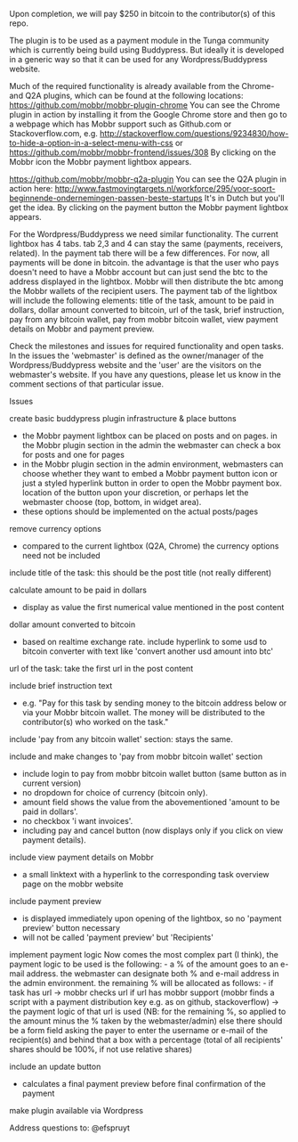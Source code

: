 Upon completion, we will pay $250 in bitcoin to the contributor(s) of this repo.

The plugin is to be used as a payment module in the Tunga community which is currently being build using Buddypress. But ideally it is developed in a generic way so that it can be used for any Wordpress/Buddypress website.

Much of the required functionality is already available from the Chrome- and Q2A plugins, which can be found at the following locations:
https://github.com/mobbr/mobbr-plugin-chrome
You can see the Chrome plugin in action by installing it from the Google Chrome store and then go to a webpage which has Mobbr support such as Github.com or Stackoverflow.com, e.g. http://stackoverflow.com/questions/9234830/how-to-hide-a-option-in-a-select-menu-with-css or https://github.com/mobbr/mobbr-frontend/issues/308
By clicking on the Mobbr icon the Mobbr payment lightbox appears.

https://github.com/mobbr/mobbr-q2a-plugin
You can see the Q2A plugin in action here: http://www.fastmovingtargets.nl/workforce/295/voor-soort-beginnende-ondernemingen-passen-beste-startups
It's in Dutch but you'll get the idea. By clicking on the payment button the Mobbr payment lightbox appears.

For the Wordpress/Buddypress we need similar functionality. The current lightbox has 4 tabs. tab 2,3 and 4 can stay the same (payments, receivers, related).
In the payment tab there will be a few differences. For now, all payments will be done in bitcoin. the advantage is that the user who pays doesn't need to have a Mobbr account but can just send the btc to the address displayed in the lightbox. Mobbr will then distribute the btc among the Mobbr wallets of the recipient users. The payment tab of the lightbox will include the following elements: title of the task, amount to be paid in dollars, dollar amount converted to bitcoin, url of the task, brief instruction, pay from any bitcoin wallet, pay from mobbr bitcoin wallet, view payment details on Mobbr and payment preview.

Check the milestones and issues for required functionality and open tasks. In the issues the 'webmaster' is defined as the owner/manager of the Wordpress/Buddypress website and the 'user' are the visitors on the webmaster's website. If you have any questions, please let us know in the comment sections of that particular issue.


Issues

create basic buddypress plugin infrastructure & place buttons
- the Mobbr payment lightbox can be placed on posts and on pages. in the Mobbr plugin section in the admin the webmaster can check a box for posts and one for pages
- in the Mobbr plugin section in the admin environment, webmasters can choose whether they want to embed a Mobbr payment button icon or just a styled hyperlink button in order to open the Mobbr payment box. location of the button upon your discretion, or perhaps let the webmaster choose (top, bottom, in widget area).
- these options should be implemented on the actual posts/pages

remove currency options
- compared to the current lightbox (Q2A, Chrome) the currency options need not be included

include title of the task: this should be the post title (not really different)

calculate amount to be paid in dollars
- display as value the first numerical value mentioned in the post content

dollar amount converted to bitcoin
- based on realtime exchange rate. include hyperlink to some usd to bitcoin converter with text like 'convert another usd amount into btc'

url of the task: take the first url in the post content

include brief instruction text
- e.g. "Pay for this task by sending money to the bitcoin address below or via your Mobbr bitcoin wallet. The money will be distributed to the contributor(s) who worked on the task."

include 'pay from any bitcoin wallet' section: stays the same.

include and make changes to 'pay from mobbr bitcoin wallet' section
- include login to pay from mobbr bitcoin wallet button (same button as in current version)
- no dropdown for choice of currency (bitcoin only). 
- amount field shows the value from the abovementioned 'amount to be paid in dollars'. 
- no checkbox 'i want invoices'.
- including pay and cancel button (now displays only if you click on view payment details).

include view payment details on Mobbr
- a small linktext with a hyperlink to the corresponding task overview page on the mobbr website

include payment preview
- is displayed immediately upon opening of the lightbox, so no 'payment preview' button necessary
- will not be called 'payment preview' but 'Recipients'

implement payment logic
Now comes the most complex part (I think), the payment logic to be used is the following:
	- a % of the amount goes to an e-mail address. the webmaster can designate both % and e-mail address in the admin environment. the remaining % will be allocated as follows:
	- if task has url -> mobbr checks url
		if url has mobbr support (mobbr finds a script with a payment distribution key e.g. as on github, stackoverflow) -> the payment logic of that url is used (NB: for the remaining %, so applied to the amount minus the % taken by the webmaster/admin)
	  else there should be a form field asking the payer to enter the username or e-mail of the recipient(s) and behind that a box with a percentage (total of all recipients' shares should be 100%, if not use relative shares)

include an update button
- calculates a final payment preview before final confirmation of the payment

make plugin available via Wordpress

Address questions to: @efspruyt
